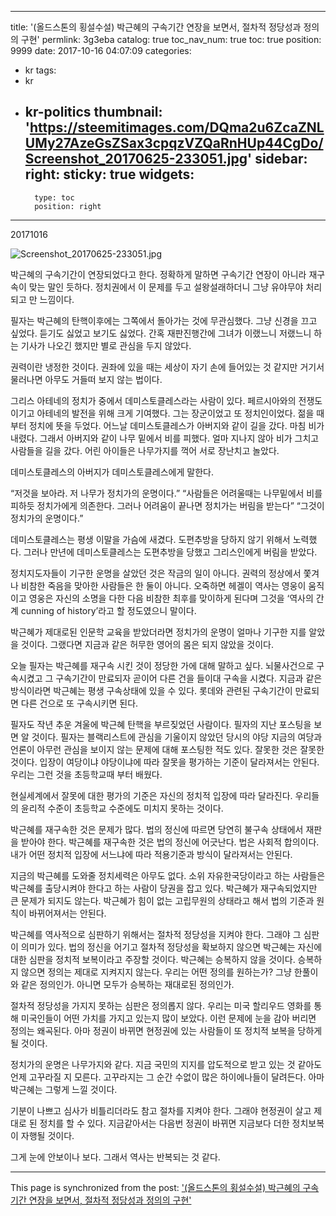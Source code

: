 
---
title: '(올드스톤의 횡설수설) 박근혜의 구속기간 연장을 보면서, 절차적 정당성과 정의의 구현'
permlink: 3g3eba
catalog: true
toc_nav_num: true
toc: true
position: 9999
date: 2017-10-16 04:07:09
categories:
- kr
tags:
- kr
- kr-politics
thumbnail: 'https://steemitimages.com/DQma2u6ZcaZNLUMy27AzeGsZSax3cpqzVZQaRnHUp44CgDo/Screenshot_20170625-233051.jpg'
sidebar:
    right:
        sticky: true
widgets:
    -
        type: toc
        position: right
---


20171016


![Screenshot_20170625-233051.jpg](https://steemitimages.com/DQma2u6ZcaZNLUMy27AzeGsZSax3cpqzVZQaRnHUp44CgDo/Screenshot_20170625-233051.jpg)

박근혜의 구속기간이 연장되었다고 한다. 정확하게 말하면 구속기간 연장이 아니라 재구속이 맞는 말인 듯하다. 정치권에서 이 문제를 두고 설왕설래하더니 그냥 유야무야 처리되고 만 느낌이다. 

필자는 박근혜의 탄핵이후에는 그쪽에서 돌아가는 것에 무관심했다. 그냥 신경을 끄고 싶었다. 듣기도 싫었고 보기도 싫었다. 간혹 재판진행간에 그녀가 이랬느니 저랬느니 하는 기사가 나오긴 했지만 별로 관심을 두지 않았다. 

권력이란 냉정한 것이다. 권좌에 있을 때는 세상이 자기 손에 들어있는 것 같지만 거기서 물러나면 아무도 거들떠 보지 않는 법이다. 

그리스 아테네의 정치가 중에서 데미스토클레스라는 사람이 있다. 페르시아와의 전쟁도 이기고 아테네의 발전을 위해 크게 기여했다. 그는 장군이었고 또 정치인이었다. 젊을 때부터 정치에 뜻을 두었다. 어느날 데미스토클레스가 아버지와 같이 길을 갔다. 마침 비가 내렸다. 그래서 아버지와 같이 나무 밑에서 비를 피했다. 얼마 지나지 않아 비가 그치고 사람들을 길을 갔다. 어린 아이들은 나무가지를 꺽어 서로 장난치고 놀았다. 

데미스토클레스의 아버지가 데미스토클레스에게 말한다. 

“저것을 보아라. 저 나무가 정치가의 운명이다.”
“사람들은 어려울때는 나무밑에서 비를 피하듯 정치가에게 의존한다. 그러나 어려움이 끝나면 정치가는 버림을 받는다”
“그것이 정치가의 운명이다.”

데미스토클레스는 평생 이말을 가슴에 새겼다. 도편추방을 당하지 않기 위해서 노력했다. 그러나 만년에 데미스토클레스는 도편추방을 당했고 그리스인에게 버림을 받았다. 

정치지도자들이 기구한 운명을 살았던 것은 작금의 일이 아니다. 권력의 정상에서 쫓겨나 비참한 죽음을 맞아한 사람들은 한 둘이 아니다. 오죽하면 헤겔이 역사는 영웅이 움직이고 영웅은 자신의 소명을 다한 다음 비참한 최후를 맞이하게 된다며 그것을 ‘역사의 간계 cunning of history’라고 할 정도였으니 말이다. 

박근혜가 제대로된 인문학 교육을 받았더라면 정치가의 운명이 얼마나 기구한 지를 알았을 것이다. 그랬다면 지금과 같은 허무한 영어의 몸은 되지 않았을 것이다. 

오늘 필자는 박근혜를 재구속 시킨 것이 정당한 가에 대해 말하고 싶다. 뇌물사건으로 구속시켰고 그 구속기간이 만료되자 곧이어 다른 건을 들이대 구속을 시켰다. 지금과 같은 방식이라면 박근혜는 평생 구속상태에 있을 수 있다. 롯데와 관련된 구속기간이 만료되면 다른 건으로 또 구속시키면 된다. 

필자도 작년 추운 겨울에 박근혜 탄핵을 부르짖었던 사람이다. 필자의 지난 포스팅을 보면 알 것이다. 필자는 블랙리스트에 관심을 기울이지 않았던 당시의 야당 지금의 여당과 언론이 아무런 관심을 보이지 않는 문제에 대해 포스팅한 적도 있다. 잘못한 것은 잘못한 것이다. 입장이 여당이냐 야당이냐에 따라 잘못을 평가하는 기준이 달라져서는 안된다. 우리는 그런 것을 초등학교때 부터 배웠다. 

현실세계에서 잘못에 대한 평가의 기준은 자신의 정치적 입장에 따라 달라진다. 우리들의 윤리적 수준이 초등학교 수준에도 미치지 못하는 것이다. 

박근혜를 재구속한  것은 문제가 많다. 법의 정신에 따르면 당연히 불구속 상태에서 재판을 받아야 한다. 박근혜를 재구속한 것은 법의 정신에 어긋난다. 법은 사회적 합의이다. 내가 어떤 정치적 입장에 서느냐에 따라 적용기준과 방식이 달라져서는 안된다. 

지금의 박근혜를 도와줄 정치세력은 아무도 없다. 소위 자유한국당이라고 하는 사람들은 박근혜를 출당시켜야 한다고 하는 사람이 당권을 잡고 있다. 박근혜가 재구속되었지만 큰 문제가 되지도 않는다. 박근혜가 힘이 없는 고립무원의 상태라고 해서 법의 기준과 원칙이 바뀌어져서는 안된다.

박근혜를 역사적으로 심판하기 위해서는 절차적 정당성을 지켜야 한다. 그래야 그 심판이 의미가 있다. 법의 정신을 어기고 절차적 정당성을 확보하지 않으면 박근혜는 자신에 대한 심판을 정치적 보복이라고 주장할 것이다. 박근혜는 승복하지 않을 것이다. 승복하지 않으면 정의는 제대로 지켜지지 않는다. 
우리는 어떤 정의를 원하는가? 그냥 한풀이와 같은 정의인가. 아니면 모두가 승복하는 재대로된 정의인가. 

절차적 정당성을 가지지 못하는 심판은 정의롭지 않다. 우리는 미국 할리우드 영화를 통해 미국인들이 어떤 가치를 가지고 있는지 많이 보았다. 이런 문제에 눈을 감아 버리면 정의는 왜곡된다. 아마 정권이 바뀌면 현정권에 있는 사람들이 또 정치적 보복을 당하게 될 것이다. 

정치가의 운명은 나무가지와 같다. 지금 국민의 지지를 압도적으로 받고 있는 것 같아도 언제 고꾸라질 지 모른다.  고꾸라지는 그 순간 수없이 많은 하이에나들이 달려든다. 아마 박근혜는 그렇게 느낄 것이다. 

기분이 나쁘고 심사가 비틀리더라도 참고 절차를 지켜야 한다. 그래야 현정권이 살고 제대로 된 정치를 할 수 있다. 지금같아서는 다음번 정권이 바뀌면 지금보다 더한 정치보복이 자행될 것이다.

그게 눈에 안보이나 보다. 그래서 역사는 반복되는 것 같다.

- - -

This page is synchronized from the post: ['(올드스톤의 횡설수설) 박근혜의 구속기간 연장을 보면서, 절차적 정당성과 정의의 구현'](https://steemit.com/@oldstone/3g3eba)
